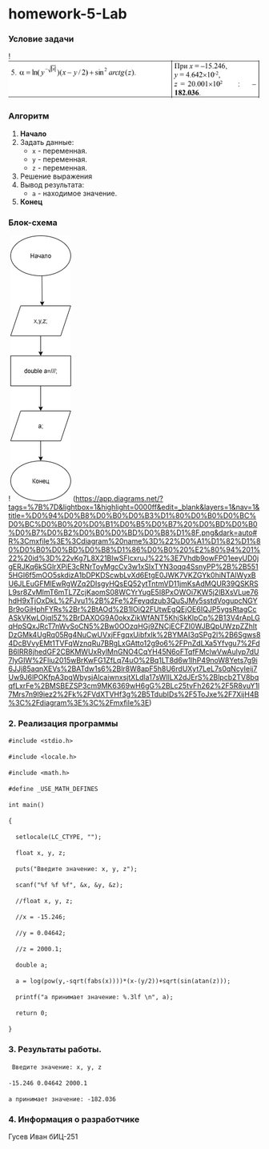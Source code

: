 # homework-5-Lab

### Условие задачи

!![условие](условие.png)

### Алгоритм
1. **Начало**
2. Задать данные:
   - `x` - переменная.
   - `y` - переменная.
   - `z` - переменная.
3. Решение выражения
4. Вывод результата:
   - `a` - находимое значение.
5. **Конец**

### Блок-схема
!![Блок-схема алгоритма](ЗадачаЛ5.png)
(https://app.diagrams.net/?tags=%7B%7D&lightbox=1&highlight=0000ff&edit=_blank&layers=1&nav=1&title=%D0%94%D0%B8%D0%B0%D0%B3%D1%80%D0%B0%D0%BC%D0%BC%D0%B0%20%D0%B1%D0%B5%D0%B7%20%D0%BD%D0%B0%D0%B7%D0%B2%D0%B0%D0%BD%D0%B8%D1%8F.png&dark=auto#R%3Cmxfile%3E%3Cdiagram%20name%3D%22%D0%A1%D1%82%D1%80%D0%B0%D0%BD%D0%B8%D1%86%D0%B0%20%E2%80%94%201%22%20id%3D%22vKg7L8X21BIwSFlcxruJ%22%3E7Vhdb9owFP01eeyUD0jgERJKq6kSGlrXPiE3cRNrToyMgcCv3w1xSIxTYN3oqq4SsnyPP%2B%2B5515HGI6f5mOO5skdizA1bDPKDScwbLvXd6EtgE0JWK7VKZGYk0hiNTAlWyxBU6JLEuGFMlEwRgWZq2DIsgyHQsEQ52ytTntmVD11jmKsAdMQUR39QSKRSL9sr8ZvMImT6mTL7ZcjKaomS08WCYrYugE5I8PxOWOi7KW5j2lBXsVLue76hdH9xTjOxDkL%2FJvu1%2B%2Fe%2Feyqdzub3QuSJMy5sstdVogupcNGYBr9oGiHphFYRs%2Br%2BtAOd%2B1IOiQ2FUtwEgQEjOE6IQJP5ygsRtagCcASkVKwLOjql5Z%2BrDAXOG9A0okxZikWfANT5KhjSkKlpCp%2B13V4rApLGqHpSQxJRcT7nWvSoCN5%2Bw0OOzqHGj9ZNCjECFZI0WJBQpUWzpZZhItDzGMk4UgRq05Rg4NuCwUVxjFFgqxUibfxIk%2BYMAI3qSPg2l%2B6Sgws84DcBVvyEMt1TVFqWznqRu7BRgLxGAtto12g9o6%2FPnZdLXa5Yfvgu7%2FdB6IRR8jhedGF2CBKMWUxRylMnGNO4CqYH45N6oFTqfFMclwVwAulyp7dU7lyGIW%2Fliu2015wBrKwFG1ZfLq74uO%2Bq1LT8d6w1lhP49noW8Yets7g9i6JJj85aqnXEVs%2BATdw1s6%2Blr8W8apF5h8U6rdUXyt7LeL7s0qNcyIeij7Uw9J6lPOKfpA3pgWbysjAlcaiwnxsjtXLdla17sWIlLX2dJErS%2Blpcb2TV8bqqfLxrFe%2BMSBEZSP3cm9MK6369wH6gG%2BLc25tvFh262%2F5R8vuY1l7Mrs7n9l9iez2%2Fk%2FVdXTVHf3g%2B5TdubIDs%2F5ToJxe%2F7XijH4B%3C%2Fdiagram%3E%3C%2Fmxfile%3E)

### 2. Реализация программы

    #include <stdio.h>
    
    #include <locale.h>
    
    #include <math.h>
    
    #define _USE_MATH_DEFINES 
    
    int main()
    
    {
    
	  setlocale(LC_CTYPE, "");
    
	  float x, y, z;
    
	  puts("Введите значение: x, y, z");
    
	  scanf("%f %f %f", &x, &y, &z);
    
	  //float x, y, z;
    
	  //x = -15.246;
    
	  //y = 0.04642;
    
	  //z = 2000.1;
    
	  double a;
    
	  a = log(pow(y,-sqrt(fabs(x))))*(x-(y/2))+sqrt(sin(atan(z)));
    
	  printf("a принимает значение: %.3lf \n", a);
    
	  return 0;
    
    }

 ### 3. Результаты работы.

     Введите значение: x, y, z
     
    -15.246 0.04642 2000.1
    
    a принимает значение: -182.036

### 4. Информация о разработчике 

Гусев Иван бИЦ-251
